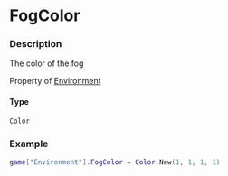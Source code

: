 # FogColor

### Description

The color of the fog

Property of [Environment](/classes/Environment/)

#### Type

`Color`

### Example

```lua
game["Environment"].FogColor = Color.New(1, 1, 1, 1)
```
